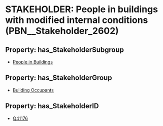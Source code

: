 # STAKEHOLDER: __People in buildings with modified internal conditions__ (PBN__Stakeholder_2602)

## Property: has_StakeholderSubgroup

* [People in Buildings](PBN__StakeholderSubgroup_93)

## Property: has_StakeholderGroup

* [Building Occupants](PBN__StakeholderGroup_11)

## Property: has_StakeholderID

* [Q41176](Q41176)

